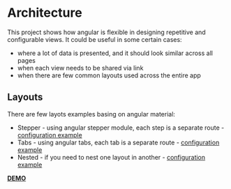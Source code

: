 # Architecture

This project shows how angular is flexible in designing repetitive and configurable views. It could be useful in some certain cases: 
- where a lot of data is presented, and it should look similar across all pages
- when each view needs to be shared via link
- when there are few common layouts used across the entire app

## Layouts
There are few layots examples basing on angular material:
- Stepper - using angular stepper module, each step is a separate route - [configuration example](https://github.com/akkonrad/ng-router-architecture/blob/master/src/app/content/stepper/stepper-routing.module.ts)
- Tabs - using angular tabs, each tab is a separate route - [configuration example](https://github.com/akkonrad/ng-router-architecture/blob/master/src/app/content/tabs/tabs-routing.module.ts)
- Nested - if you need to nest one layout in another - [configuration example](https://github.com/akkonrad/ng-router-architecture/blob/master/src/app/content/nested/nested-routing.module.ts)

[**DEMO**](https://architecture-pearl-nine.vercel.app)
